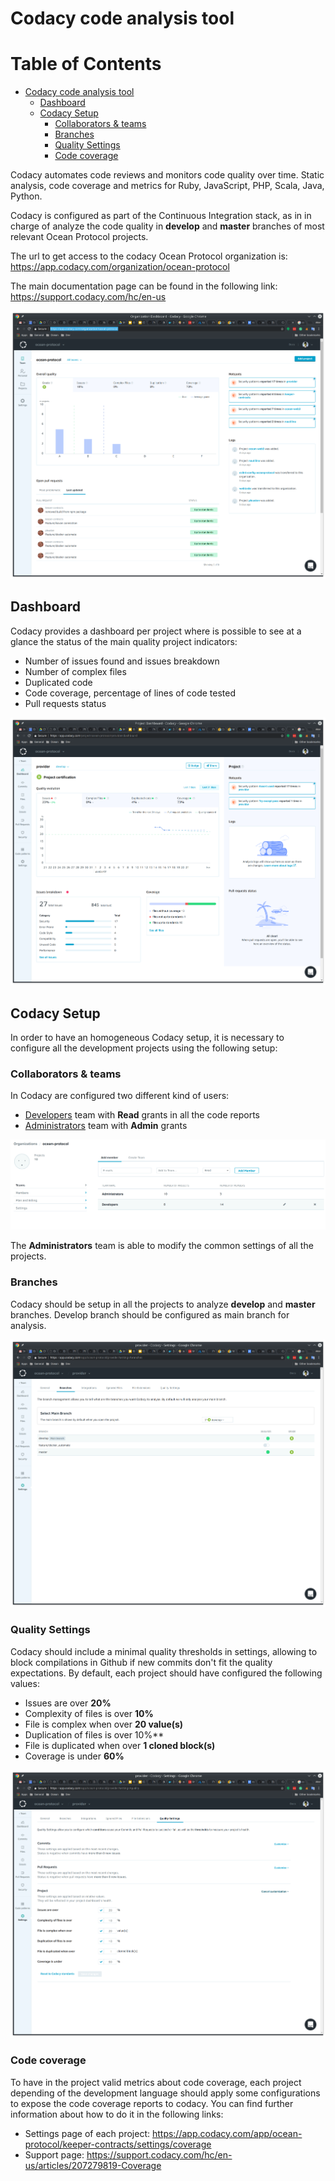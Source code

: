 # Codacy code analysis tool

Table of Contents
=================

   * [Codacy code analysis tool](#codacy-code-analysis-tool)
      * [Dashboard](#dashboard)
      * [Codacy Setup](#codacy-setup)
         * [Collaborators &amp; teams](#collaborators--teams)
         * [Branches](#branches)
         * [Quality Settings](#quality-settings)
         * [Code coverage](#code-coverage)


Codacy automates code reviews and monitors code quality over time. Static analysis, code coverage and metrics for
Ruby, JavaScript, PHP, Scala, Java, Python.

Codacy is configured as part of the Continuous Integration stack, as in in charge of analyze the code quality
in **develop** and **master** branches of most relevant Ocean Protocol projects.

The url to get access to the codacy Ocean Protocol organization is:
https://app.codacy.com/organization/ocean-protocol

The main documentation page can be found in the following link:
https://support.codacy.com/hc/en-us


![codacy home](../img/codacy-home.png)

## Dashboard

Codacy provides a dashboard per project where is possible to see at a glance the status of the main quality project indicators:

* Number of issues found and issues breakdown
* Number of complex files
* Duplicated code
* Code coverage, percentage of lines of code tested
* Pull requests status

![codacy project dashboard](../img/codacy-project-dashboard.png)


## Codacy Setup

In order to have an homogeneous Codacy setup, it is necessary to configure all the development projects using the following setup:

### Collaborators & teams

In Codacy are configured two different kind of users:

* [Developers](https://app.codacy.com/organizations/ocean-protocol/Developers/projects) team with **Read** grants in all the code reports
* [Administrators](https://app.codacy.com/organizations/ocean-protocol/Administrators/projects) team with **Admin** grants

![groups and users](../img/codacy-group-users.png)

The **Administrators** team is able to modify the common settings of all the projects.


### Branches

Codacy should be setup in all the projects to analyze **develop** and **master** branches. Develop branch should be configured as main branch for analysis.

![codacy branches](../img/codacy-branches.png)

### Quality Settings

Codacy should include a minimal quality thresholds in settings, allowing to block compilations in Github if new commits don't fit the quality expectations.
By default, each project should have configured the following values:

* Issues are over **20%**
* Complexity of files is over **10%**
* File is complex when over **20 value(s)**
* Duplication of files is over 10%**
* File is duplicated when over **1 cloned block(s)**
* Coverage is under **60%**

![codacy quality settings](../img/codacy-quality-settings.png)


### Code coverage

To have in the project valid metrics about code coverage, each project depending of the development language should apply some configurations to expose the code coverage reports to codacy.
You can find further information about how to do it in the following links:

* Settings page of each project: https://app.codacy.com/app/ocean-protocol/keeper-contracts/settings/coverage
* Support page: https://support.codacy.com/hc/en-us/articles/207279819-Coverage



